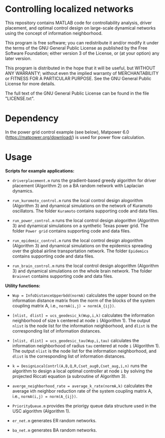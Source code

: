 # Controlling localized networks
This repository contains MATLAB code for controllability analysis, driver placement, and optimal control design on large-scale dynamical networks using the concept of information neighborhood.

This program is free software; you can redistribute it and/or modify it under the terms of the GNU General Public License as published by the Free Software Foundation; either version 3 of the License, or (at your option) any later version.

This program is distributed in the hope that it will be useful, but WITHOUT ANY WARRANTY; without even the implied warranty of MERCHANTABILITY or FITNESS FOR A PARTICULAR PURPOSE. See the GNU General Public License for more details.


The full text of the GNU General Public License can be found in the file "LICENSE.txt".


# Dependency


In the power grid control example (see below), Matpower 6.0 (https://matpower.org/download/) is used for power flow calculation.


# Usage

**Scripts for example applications:**

* `driverplacement.m` runs the gradient-based greedy algorithm for driver placement (Algorithm 2) on a BA random network with Laplacian dynamics.

* `run_kuromoto_control.m` runs the local control design alogorithm (Algorithm 3) and dynamical simulations on the network of Kuramoto oscillators. The folder `Kuramoto` contains supporting code and data files.

* `run_power_control.m` runs the local control design alogorithm (Algorithm 3) and dynamical simulations on a synthetic Texas power grid. The folder `Power grid` contains supporting code and data files.

* `run_epidemic_control.m` runs the local control design alogorithm (Algorithm 3) and dynamical simulations on the epidemics spreading over the global airline transportation network. The folder `Epidemics` contains supporting code and data files.

* `run_brain_control.m` runs the local control design alogorithm (Algorithm 3) and dynamical simulations on the whole brain network. The folder `Brainnet` contains supporting code and data files.

**Utility functions:**

* `Wup = InfoDistanceUpperbdd(normA)` calculates the upper bound on the information distance matrix from the norm of the blocks of the system coupling matrix A, i.e., `normA(i,j) = norm(A_{ij})`.

* `[nlist, dlist] = ucs_geodesic_k(Wup,i,k)` calculates the information neighborhood of size `k` centered at node `i` (Algorithm 1). The output `nlist` is the node list for the information neighborhood, and `dlist` is the corresponding list of information distances.

* `[nlist, dlist] = ucs_geodesic_tau(Wup,i,tau)` calculates the information neighborhood of radius `tau` centered at node `i` (Algorithm 1). The output `nlist` is the node list for the information neighborhood, and `dlist` is the corresponding list of information distances.

* `k = DesignLocalContrl(A,B,Q,R,Cset_aug0,Cset_aug,i,n)` runs the algorithm to design a local optimal controller at node `i` by solving the projected Riccati equation (a subroutine of Algorithm 3).

* `averge_neighborhood_rate = average_k_rate(normA,k)` calculates the average `k`th neighbor reduction rate of the system coupling matrix A, i.e., `normA(i,j) = norm(A_{ij})`.

* `PriorityQueue.m` provides the priorigy queue data structure used in the USC algorithm (Algorithm 1).

* `er_net.m` generates ER random networks.

* `ba_net.m` generates BA random networks.

